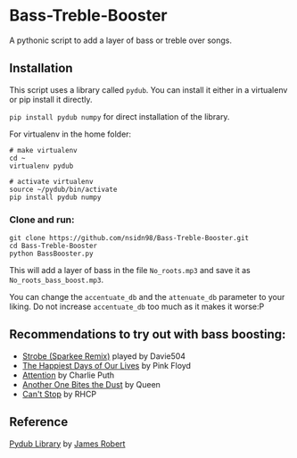 # Bass-Treble-Booster
A pythonic script to add a layer of bass or treble over songs.

## Installation
This script uses a library called `pydub`. You can install it either in a virtualenv or pip install it directly.

`pip install pydub numpy` for direct installation of the library.

For virtualenv in the home folder:
```
# make virtualenv
cd ~
virtualenv pydub

# activate virtualenv
source ~/pydub/bin/activate
pip install pydub numpy
```

### Clone and run:
```
git clone https://github.com/nsidn98/Bass-Treble-Booster.git
cd Bass-Treble-Booster
python BassBooster.py
```

This will add a layer of bass in the file `No_roots.mp3` and save it as `No_roots_bass_boost.mp3`.

You can change the `accentuate_db` and the `attenuate_db` parameter to your liking. Do not increase `accentuate_db` too much as it makes it worse:P

## Recommendations to try out with bass boosting:
* [Strobe (Sparkee Remix)](https://www.youtube.com/watch?v=cytyAgu9-bA&ab_channel=Davie504) played by Davie504
* [The Happiest Days of Our Lives](https://www.youtube.com/watch?v=VyTarjUjNMQ) by Pink Floyd
* [Attention](https://www.youtube.com/watch?v=nfs8NYg7yQM) by Charlie Puth
* [Another One Bites the Dust](https://www.youtube.com/watch?v=rY0WxgSXdEE) by Queen
* [Can't Stop](https://www.youtube.com/watch?v=BfOdWSiyWoc) by RHCP


## Reference

[Pydub Library](https://github.com/jiaaro/pydub) by [James Robert](https://github.com/jiaaro)
